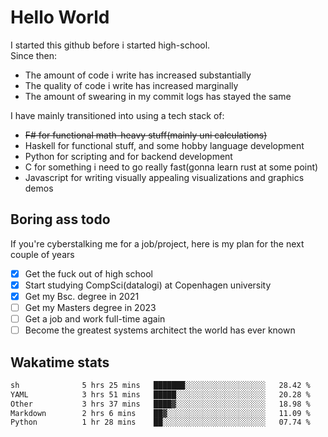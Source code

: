 # Hello World

I started this github before i started high-school.  
Since then:
- The amount of code i write has increased substantially
- The quality of code i write has increased marginally
- The amount of swearing in my commit logs has stayed the same

I have mainly transitioned into using a tech stack of:
- ~~F# for functional math-heavy stuff(mainly uni calculations)~~
- Haskell for functional stuff, and some hobby language development
- Python for scripting and for backend development
- C for something i need to go really fast(gonna learn rust at some point)
- Javascript for writing visually appealing visualizations and graphics demos

## Boring ass todo
If you're cyberstalking me for a job/project, here is my plan for the next couple of years
- [x] Get the fuck out of high school
- [x] Start studying CompSci(datalogi) at Copenhagen university
- [x] Get my Bsc. degree in 2021
- [ ] Get my Masters degree in 2023
- [ ] Get a job and work full-time again
- [ ] Become the greatest systems architect the world has ever known

## Wakatime stats
<!--START_SECTION:waka-->

```txt
sh              5 hrs 25 mins   ███████░░░░░░░░░░░░░░░░░░   28.42 %
YAML            3 hrs 51 mins   █████░░░░░░░░░░░░░░░░░░░░   20.28 %
Other           3 hrs 37 mins   ████▓░░░░░░░░░░░░░░░░░░░░   18.98 %
Markdown        2 hrs 6 mins    ██▓░░░░░░░░░░░░░░░░░░░░░░   11.09 %
Python          1 hr 28 mins    ██░░░░░░░░░░░░░░░░░░░░░░░   07.74 %
```

<!--END_SECTION:waka-->
